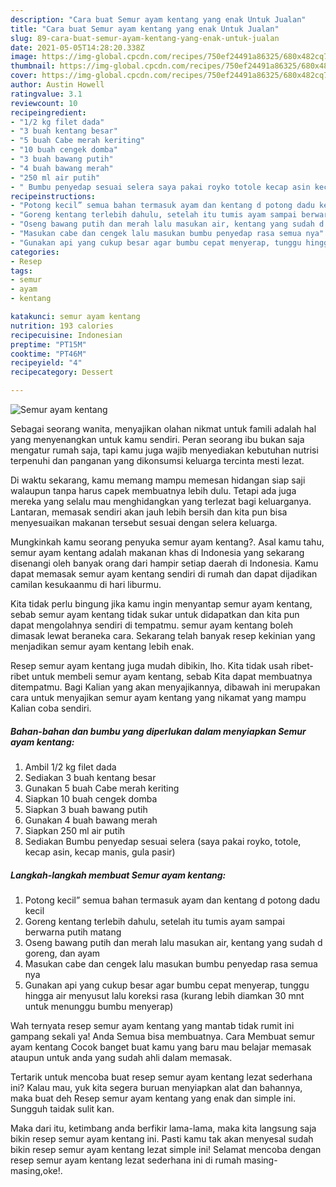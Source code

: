 ```yaml
---
description: "Cara buat Semur ayam kentang yang enak Untuk Jualan"
title: "Cara buat Semur ayam kentang yang enak Untuk Jualan"
slug: 89-cara-buat-semur-ayam-kentang-yang-enak-untuk-jualan
date: 2021-05-05T14:28:20.338Z
image: https://img-global.cpcdn.com/recipes/750ef24491a86325/680x482cq70/semur-ayam-kentang-foto-resep-utama.jpg
thumbnail: https://img-global.cpcdn.com/recipes/750ef24491a86325/680x482cq70/semur-ayam-kentang-foto-resep-utama.jpg
cover: https://img-global.cpcdn.com/recipes/750ef24491a86325/680x482cq70/semur-ayam-kentang-foto-resep-utama.jpg
author: Austin Howell
ratingvalue: 3.1
reviewcount: 10
recipeingredient:
- "1/2 kg filet dada"
- "3 buah kentang besar"
- "5 buah Cabe merah keriting"
- "10 buah cengek domba"
- "3 buah bawang putih"
- "4 buah bawang merah"
- "250 ml air putih"
- " Bumbu penyedap sesuai selera saya pakai royko totole kecap asin kecap manis gula pasir"
recipeinstructions:
- "Potong kecil” semua bahan termasuk ayam dan kentang d potong dadu kecil"
- "Goreng kentang terlebih dahulu, setelah itu tumis ayam sampai berwarna putih matang"
- "Oseng bawang putih dan merah lalu masukan air, kentang yang sudah d goreng, dan ayam"
- "Masukan cabe dan cengek lalu masukan bumbu penyedap rasa semua nya"
- "Gunakan api yang cukup besar agar bumbu cepat menyerap, tunggu hingga air menyusut lalu koreksi rasa (kurang lebih diamkan 30 mnt untuk menunggu bumbu menyerap)"
categories:
- Resep
tags:
- semur
- ayam
- kentang

katakunci: semur ayam kentang 
nutrition: 193 calories
recipecuisine: Indonesian
preptime: "PT15M"
cooktime: "PT46M"
recipeyield: "4"
recipecategory: Dessert

---
```



![Semur ayam kentang](https://img-global.cpcdn.com/recipes/750ef24491a86325/680x482cq70/semur-ayam-kentang-foto-resep-utama.jpg)

Sebagai seorang wanita, menyajikan olahan nikmat untuk famili adalah hal yang menyenangkan untuk kamu sendiri. Peran seorang ibu bukan saja mengatur rumah saja, tapi kamu juga wajib menyediakan kebutuhan nutrisi terpenuhi dan panganan yang dikonsumsi keluarga tercinta mesti lezat.

Di waktu  sekarang, kamu memang mampu memesan hidangan siap saji walaupun tanpa harus capek membuatnya lebih dulu. Tetapi ada juga mereka yang selalu mau menghidangkan yang terlezat bagi keluarganya. Lantaran, memasak sendiri akan jauh lebih bersih dan kita pun bisa menyesuaikan makanan tersebut sesuai dengan selera keluarga. 



Mungkinkah kamu seorang penyuka semur ayam kentang?. Asal kamu tahu, semur ayam kentang adalah makanan khas di Indonesia yang sekarang disenangi oleh banyak orang dari hampir setiap daerah di Indonesia. Kamu dapat memasak semur ayam kentang sendiri di rumah dan dapat dijadikan camilan kesukaanmu di hari liburmu.

Kita tidak perlu bingung jika kamu ingin menyantap semur ayam kentang, sebab semur ayam kentang tidak sukar untuk didapatkan dan kita pun dapat mengolahnya sendiri di tempatmu. semur ayam kentang boleh dimasak lewat beraneka cara. Sekarang telah banyak resep kekinian yang menjadikan semur ayam kentang lebih enak.

Resep semur ayam kentang juga mudah dibikin, lho. Kita tidak usah ribet-ribet untuk membeli semur ayam kentang, sebab Kita dapat membuatnya ditempatmu. Bagi Kalian yang akan menyajikannya, dibawah ini merupakan cara untuk menyajikan semur ayam kentang yang nikamat yang mampu Kalian coba sendiri.

<!--inarticleads1-->

##### Bahan-bahan dan bumbu yang diperlukan dalam menyiapkan Semur ayam kentang:

1. Ambil 1/2 kg filet dada
1. Sediakan 3 buah kentang besar
1. Gunakan 5 buah Cabe merah keriting
1. Siapkan 10 buah cengek domba
1. Siapkan 3 buah bawang putih
1. Gunakan 4 buah bawang merah
1. Siapkan 250 ml air putih
1. Sediakan  Bumbu penyedap sesuai selera (saya pakai royko, totole, kecap asin, kecap manis, gula pasir)




<!--inarticleads2-->

##### Langkah-langkah membuat Semur ayam kentang:

1. Potong kecil” semua bahan termasuk ayam dan kentang d potong dadu kecil
1. Goreng kentang terlebih dahulu, setelah itu tumis ayam sampai berwarna putih matang
1. Oseng bawang putih dan merah lalu masukan air, kentang yang sudah d goreng, dan ayam
1. Masukan cabe dan cengek lalu masukan bumbu penyedap rasa semua nya
1. Gunakan api yang cukup besar agar bumbu cepat menyerap, tunggu hingga air menyusut lalu koreksi rasa (kurang lebih diamkan 30 mnt untuk menunggu bumbu menyerap)




Wah ternyata resep semur ayam kentang yang mantab tidak rumit ini gampang sekali ya! Anda Semua bisa membuatnya. Cara Membuat semur ayam kentang Cocok banget buat kamu yang baru mau belajar memasak ataupun untuk anda yang sudah ahli dalam memasak.

Tertarik untuk mencoba buat resep semur ayam kentang lezat sederhana ini? Kalau mau, yuk kita segera buruan menyiapkan alat dan bahannya, maka buat deh Resep semur ayam kentang yang enak dan simple ini. Sungguh taidak sulit kan. 

Maka dari itu, ketimbang anda berfikir lama-lama, maka kita langsung saja bikin resep semur ayam kentang ini. Pasti kamu tak akan menyesal sudah bikin resep semur ayam kentang lezat simple ini! Selamat mencoba dengan resep semur ayam kentang lezat sederhana ini di rumah masing-masing,oke!.

